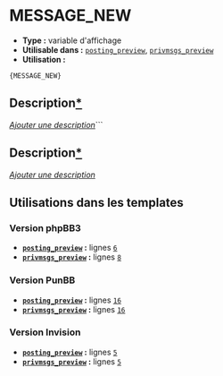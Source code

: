 # MESSAGE_NEW
* __Type :__ variable d'affichage
* __Utilisable dans :__ [`posting_preview`](../tpl/posting_preview.md#readme), [`privmsgs_preview`](../tpl/privmsgs_preview.md#readme)
* __Utilisation :__

```smarty
{MESSAGE_NEW}
```

## Description[*](https://fa-tvars.appspot.com/var/MESSAGE_NEW)
[*Ajouter une description*](https://fa-tvars.appspot.com/var/MESSAGE_NEW)```

## Description[*](https://fa-tvars.appspot.com/var/MESSAGE_NEW)
[*Ajouter une description*](https://fa-tvars.appspot.com/var/MESSAGE_NEW)

## Utilisations dans les templates

### Version phpBB3
* __[`posting_preview`](../tpl/posting_preview.md#readme) :__ lignes [`6`](../src/prosilver/posting_preview.tpl#L6)
* __[`privmsgs_preview`](../tpl/privmsgs_preview.md#readme) :__ lignes [`8`](../src/prosilver/privmsgs_preview.tpl#L8)

### Version PunBB
* __[`posting_preview`](../tpl/posting_preview.md#readme) :__ lignes [`16`](../src/punbb/posting_preview.tpl#L16)
* __[`privmsgs_preview`](../tpl/privmsgs_preview.md#readme) :__ lignes [`16`](../src/punbb/privmsgs_preview.tpl#L16)

### Version Invision
* __[`posting_preview`](../tpl/posting_preview.md#readme) :__ lignes [`5`](../src/invision/posting_preview.tpl#L5)
* __[`privmsgs_preview`](../tpl/privmsgs_preview.md#readme) :__ lignes [`5`](../src/invision/privmsgs_preview.tpl#L5)

